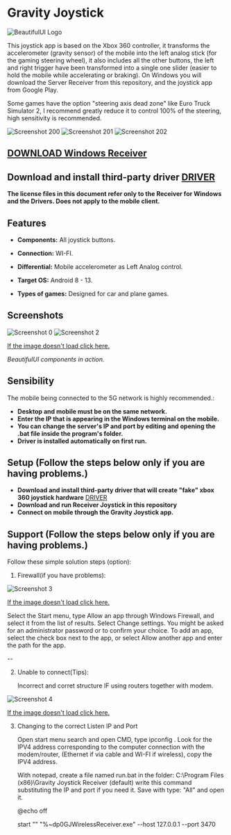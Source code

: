 # Gravity Joystick

![BeautifulUI Logo](https://drive.google.com/uc?export=download&id=1QoIUpMFY0hq_7lWUBdmaJ-TmWokfj9y9)

This joystick app is based on the Xbox 360 controller, it transforms the accelerometer (gravity sensor) of the mobile into the left analog stick (for the gaming steering wheel), it also includes all the other buttons, the left and right trigger have been transformed into a single one slider (easier to hold the mobile while accelerating or braking). On Windows you will download the Server Receiver from this repository, and the joystick app from Google Play.

Some games have the option "steering axis dead zone" like Euro Truck Simulator 2, I recommend greatly reduce it to control 100% of the steering, high sensitivity is recommended.

![Screenshot 200](https://drive.google.com/uc?export=download&id=1g4hbFvKboCxqTp68nSj1b02-aLKPWqSA)
![Screenshot 201](https://drive.google.com/uc?export=download&id=19WWpWxYsXl26C5QZE8svZ4-Fgarh7eFD)
![Screenshot 202](https://drive.google.com/uc?export=download&id=1G3n0m3ub7sO8SBy1iNS-u0OHdzgUQGzI)

## [DOWNLOAD Windows Receiver](https://github.com/Suundumused/Windows-Joystick-Receiver/releases/tag/GravityJoystickReceiverSetup)
## **Download and install third-party driver** [DRIVER](https://github.com/Suundumused/Windows-Joystick-Receiver/tree/main/ServerGravityJoystick/Driver)

**The license files in this document refer only to the Receiver for Windows and the Drivers. Does not apply to the mobile client.**

## Features

- **Components:** All joystick buttons.

- **Connection:** WI-FI.

- **Differential:** Mobile accelerometer as Left Analog control.

- **Target OS:** Android 8 - 13.

- **Types of games:** Designed for car and plane games.

## Screenshots
![Screenshot 0](https://drive.google.com/uc?export=download&id=1ZQDWzuQ7b1IOH9o6A_HmnsBreETEFDm8) 
![Screenshot 2](https://drive.google.com/uc?export=download&id=1fiCMyXSn1H1i7wSz1TzoHgchwzrGR_kj)

[If the image doesn't load click here.](https://drive.google.com/file/d/1ZQDWzuQ7b1IOH9o6A_HmnsBreETEFDm8/view?pli=1)

*BeautifulUI components in action.*

## Sensibility

The mobile being connected to the 5G network is highly recommended.:

- **Desktop and mobile must be on the same network.**
- **Enter the IP that is appearing in the Windows terminal on the mobile.**
- **You can change the server's IP and port by editing and opening the .bat file inside the program's folder.**
- **Driver is installed automatically on first run.**

## Setup (Follow the steps below only if you are having problems.)

- **Download and install third-party driver that will create "fake" xbox 360 joystick hardware** [DRIVER](https://github.com/Suundumused/Windows-Joystick-Receiver/tree/main/ServerGravityJoystick/Driver)
- **Download and run Receiver Joystick in this repository**
- **Connect on mobile through the Gravity Joystick app.**

## Support (Follow the steps below only if you are having problems.)

Follow these simple solution steps (option):

1. Firewall(if you have problems):

![Screenshot 3](https://drive.google.com/uc?export=download&id=1PxNbTq7ZDhWFkyhB328Sl59hJrg42-fW)

[If the image doesn't load click here.](https://drive.google.com/file/d/1PxNbTq7ZDhWFkyhB328Sl59hJrg42-fW/view)

   Select the Start menu, type Allow an app through Windows Firewall, and select it from the list of results. Select Change settings. 
   You might be asked for an administrator password or to confirm your choice. To add an app, select the check box next to the app, 
   or select Allow another app and enter the path for the app.

--

2. Unable to connect(Tips):

   Incorrect and corret structure IF using routers together with modem.

![Screenshot 4](https://drive.google.com/uc?export=download&id=1d-8nwoCNWNvgh6z8658iMQBgjaWRS_Fz)

[If the image doesn't load click here.](https://drive.google.com/file/d/1d-8nwoCNWNvgh6z8658iMQBgjaWRS_Fz/view)

3. Changing to the correct Listen IP and Port
   
   Open start menu search and open CMD, type ipconfig . Look for the IPV4 address corresponding to the computer connection with the modem/router,
   (Ethernet if via cable and WI-FI if wireless), copy the IPV4 address.

   With notepad, create a file named run.bat in the folder: C:\Program Files (x86)\Gravity Joystick Receiver (default)
   write this command substituting the IP and port if you need it. Save with type: "All" and open it.

   @echo off
   
   start "" "%~dp0GJWirelessReceiver.exe" --host 127.0.0.1 --port 3470
   

